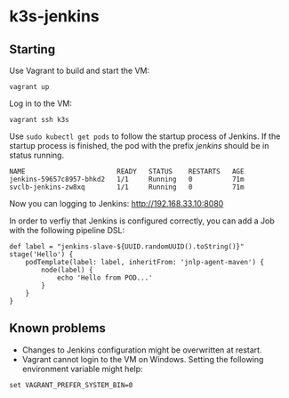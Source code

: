 # k3s-jenkins
## Starting
Use Vagrant to build and start the VM:
```
vagrant up
```
Log in to the VM:
```
vagrant ssh k3s
```
Use `sudo kubectl get pods` to follow the startup process of Jenkins. If the startup process is finished, the pod with the prefix _jenkins_ should be in status running.
```
NAME                       READY   STATUS    RESTARTS   AGE
jenkins-59657c8957-bhkd2   1/1     Running   0          71m
svclb-jenkins-zw8xq        1/1     Running   0          71m
```
Now you can logging to Jenkins: http://192.168.33.10:8080

In order to verfiy that Jenkins is configured correctly, you can add a Job with the following pipeline DSL:
```
def label = "jenkins-slave-${UUID.randomUUID().toString()}"
stage('Hello') {
    podTemplate(label: label, inheritFrom: 'jnlp-agent-maven') {
        node(label) {
            echo 'Hello from POD...'
        }
    }
}
```

## Known problems
* Changes to Jenkins configuration might be overwritten at restart.
* Vagrant cannot login to the VM on Windows. Setting the following environment variable might help:
```
set VAGRANT_PREFER_SYSTEM_BIN=0
```
